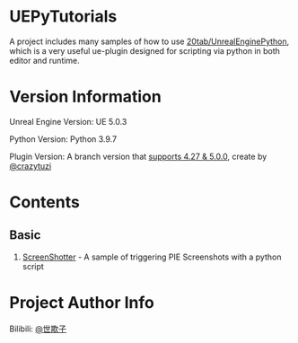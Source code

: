 # UEPyTutorials
A project includes many samples of how to use [20tab/UnrealEnginePython](https://github.com/20tab/UnrealEnginePython), which is a very useful ue-plugin designed for scripting via python in both editor and runtime.

# Version Information

Unreal Engine Version: UE 5.0.3

Python Version: Python 3.9.7

Plugin Version: A branch version that [supports 4.27 & 5.0.0](https://github.com/crazytuzi/UnrealEnginePython), create by [@crazytuzi](https://github.com/crazytuzi)

# Contents

## Basic

1. [ScreenShotter](https://github.com/kprimo/UEPyTutorials/blob/main/Content/Scripts/Basic/ScreenShotter/pie_screenshotter.py) - A sample of triggering PIE Screenshots with a python script

# Project Author Info

Bilibili: [@世欺子](https://www.bilibili.com/video/BV1KJ411x7SY)
